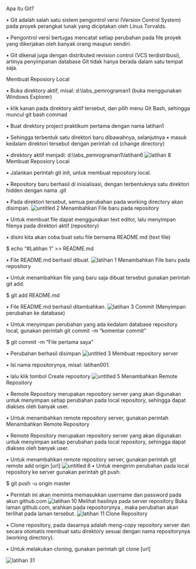 Apa itu Git?

•	Git adalah salah satu sistem pengontrol versi (Version Control System) pada proyek perangkat lunak yang diciptakan oleh Linus Torvalds.

•	Pengontrol versi bertugas mencatat setiap perubahan pada file proyek yang dikerjakan oleh banyak orang maupun sendiri.

•	Git dikenal juga dengan distributed revision control (VCS terdistribusi), artinya penyimpanan database Git tidak hanya berada dalam satu tempat saja.

Membuat Reposiory Local

•	Buka direktory aktif, misal: d:\labs_pemrograman1 (buka menggunakan Windows Explorer)

•	klik kanan pada direktory aktif tersebut, dan pilih menu Git Bash, sehingga muncul git bash commad

•	Buat direktory project praktikum pertama dengan nama latihan1

•	Sehingga terbentuk satu direktori baru dibawahnya, selanjutnya •	masuk kedalam direktori tersebut dengan perintah cd (change directory)

•	direktory aktif menjadi: d:\labs_pemrograman1\latihan6
![latihan 8](https://user-images.githubusercontent.com/46995335/51738351-927db680-20c1-11e9-9c89-c28154a328d1.png)
Membuat Reposiory Local

•	Jalankan perintah git init, untuk membuat repository local.

•	Repository baru berhasil di inisialisasi, dengan terbentuknya satu direktori hidden dengan nama .git

•	Pada direktori tersebut, semua perubahan pada working directory akan disimpan. 
![untitled 2](https://user-images.githubusercontent.com/46995335/51738527-f6a07a80-20c1-11e9-9a85-5d3be76e71e9.png)
Menambahkan File baru pada repository

•	Untuk membuat file dapat menggunakan text editor, lalu menyimpan filenya pada direktori aktif (repository)

•	disini kita akan coba buat satu file bernama README.md (text file)

$ echo “#Latihan 1” >> README.md

•	File README.md berhasil dibuat.
![latihan 1](https://user-images.githubusercontent.com/46995335/51738679-467f4180-20c2-11e9-83d9-96d0245102e5.png)
Menambahkan File baru pada repository

•	Untuk menambahkan file yang baru saja dibuat tersebut gunakan perintah git add.

$ git add README.md

•	File README.md berhasil ditambahkan.
![latihan 3](https://user-images.githubusercontent.com/46995335/51738954-e8069300-20c2-11e9-9b83-e8fefa1a0b9e.png)
Commit (Menyimpan perubahan ke database)

•	Untuk menyimpan perubahan yang ada kedalam database repository local, gunakan perintah git commit -m “komentar commit”

$ git commit -m “File pertama saya”

•	Perubahan berhasil disimpan
![untitled 3](https://user-images.githubusercontent.com/46995335/51739141-54819200-20c3-11e9-8530-849a7918b02c.png)
Membuat repository server

•	Isi nama repositorynya, misal: latihan001.

•	lalu klik tombol Create repository
![untitled 5](https://user-images.githubusercontent.com/46995335/51739217-82ff6d00-20c3-11e9-8683-31195a92cbd1.png)
Menambahkan Remote Repository

•	Remote Repository merupakan repository server yang akan digunakan untuk menyimpan setiap perubahan pada local repository, sehingga dapat diakses oleh banyak user.

•	Untuk menambahkan remote repository server, gunakan perintah Menambahkan Remote Repository

•	Remote Repository merupakan repository server yang akan digunakan untuk menyimpan setiap perubahan pada local repository, sehingga dapat diakses oleh banyak user.

•	Untuk menambahkan remote repository server, gunakan perintah git remote add origin [url] 
![untitled 8](https://user-images.githubusercontent.com/46995335/51739335-cd80e980-20c3-11e9-84f7-7ca78b967551.png)
•	Untuk mengirim perubahan pada local repository ke server gunakan perintah git push.

$ git push -u origin master

•	Perintah ini akan meminta memasukkan username dan password pada akun github.com 
![latihan 10](https://user-images.githubusercontent.com/46995335/51739485-1f297400-20c4-11e9-830f-fb5c73207cf9.png)
Melihat hasilnya pada server repository
Buka laman github.com, arahkan pada repositorynya , maka perubahan akan terlihat pada laman tersebut.
![latihan 11](https://user-images.githubusercontent.com/46995335/51739587-70d1fe80-20c4-11e9-9785-8aa33772b7f7.png)
Clone Repository

•	Clone repository, pada dasarnya adalah meng-copy repository server dan secara otomatis membuat satu direktory sesuai dengan nama repositorynya (working directory).

•	Untuk melakukan cloning, gunakan perintah git clone [url]

![latihan 31](https://user-images.githubusercontent.com/46995335/51739715-bc84a800-20c4-11e9-8b76-1797a2a5f768.png)
